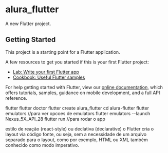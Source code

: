 # alura_flutter

A new Flutter project.

## Getting Started

This project is a starting point for a Flutter application.

A few resources to get you started if this is your first Flutter project:

- [Lab: Write your first Flutter app](https://flutter.dev/docs/get-started/codelab)
- [Cookbook: Useful Flutter samples](https://flutter.dev/docs/cookbook)

For help getting started with Flutter, view our
[online documentation](https://flutter.dev/docs), which offers tutorials,
samples, guidance on mobile development, and a full API reference.

flutter
flutter doctor
flutter create alura_flutter
cd alura-flutter
flutter emulators //para ver opcoes de emulators
flutter emulators --launch Nexus_5X_API_28
flutter run //para rodar o app

estilo de reação (react-style) ou declativa (declarative)
o Flutter cria o layout via código fonte, ou seja, sem a necessidade de um arquivo separado para o layout, como por exemplo, HTML ou XML também conhecido como modo imperativo.
